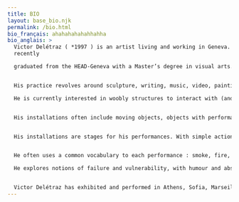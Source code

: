 ```yaml
---
title: BIO
layout: base_bio.njk
permalink: /bio.html
bio_français: ahahahahahahhahha
bio_anglais: >
  Victor Delétraz ( *1997 ) is an artist living and working in Geneva. He
  recently 

  graduated from the HEAD-Geneva with a Master’s degree in visual arts.


  His practice revolves around sculpture, writing, music, video, painting and performance. Imagining each project as a unique situation to be dealt with in the moment, his work questions the world around him, transforming everyday objects and their meanings to create other narratives and writing, both absurd and engaged. 

  He is currently interested in woobly structures to interact with (and get inside), silly & powerful poems, slides & tricks in white cube and clowny rusty dances.


  His installations often include moving objects, objects with performative potentials, that can be activated or desactivated, sculptures that colapse by themselves or ready made / found pieces in conversation with well-made pieces.


  His installations are stages for his performances. With simple actions that may seem unmastered, he composes with improvisation and defined, rehearsed gestures. He creates frameworks that allow surprises to happen and thus instantaneous and honest moments that go beyond him like a tropism.


  He often uses a common vocabulary to each performance : smoke, fire, spectacular or failed special effects, text, music or interaction with the audience.

  He explores notions of failure and vulnerability, with humour and absurdity. 


  Victor Delétraz has exhibited and performed in Athens, Sofia, Marseille, Geneva at Soul2Soul, Topic, Espace 3353, at he BIG 21 & 23 and had his first solo show at Zabriskie Point curated by Limbo Space in November 2023.
---
```

